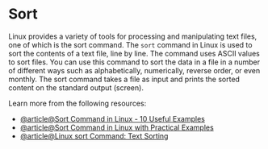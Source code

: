 # Sort

Linux provides a variety of tools for processing and manipulating text files, one of which is the sort command. The `sort` command in Linux is used to sort the contents of a text file, line by line. The command uses ASCII values to sort files. You can use this command to sort the data in a file in a number of different ways such as alphabetically, numerically, reverse order, or even monthly. The sort command takes a file as input and prints the sorted content on the standard output (screen).

Learn more from the following resources:

- [@article@Sort Command in Linux - 10 Useful Examples](https://linuxhandbook.com/sort-command/)
- [@article@Sort Command in Linux with Practical Examples](https://tecadmin.net/linux-sort-command/)
- [@article@Linux sort Command: Text Sorting](https://labex.io/tutorials/linux-linux-sort-command-text-sorting-219196)